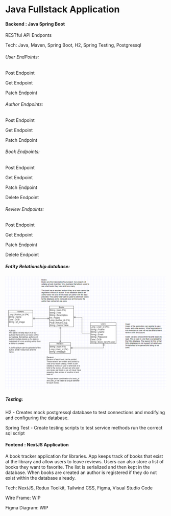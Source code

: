 # Java Fullstack Application

#### Backend : Java Spring Boot

RESTful API Endponts

Tech: Java, Maven, Spring Boot, H2, Spring Testing, Postgressql

###### User EndPoints:

Post Endpoint

Get Endpoint

Patch Endpoint

###### Author Endpoints:

Post Endpoint

Get Endpoint

Patch Endpoint

###### Book Endpoints:

Post Endpoint

Get Endpoint

Patch Endpoint

Delete Endpoint

###### Review Endpoints:

Post Endpoint

Get Endpoint

Patch Endpoint

Delete Endpoint

##### Entity Relationship database:

[![Entity Relationship Diagram](https://raw.githubusercontent.com/253olivares/springBootDeepDive/refs/heads/main/bookkeeperApplication/EntityRelationshopDiagram.png "Entity Relationship Diagram")](https://raw.githubusercontent.com/253olivares/springBootDeepDive/refs/heads/main/bookkeeperApplication/EntityRelationshopDiagram.png "Entity Relationship Diagram")

##### Testing:

H2 - Creates mock postgressql database to test connections and modifying and configuring the database.

Spring Test - Create testing scripts to test service methods run the correct sql script

#### Fontend : NextJS Application

A book tracker application for libraries. App keeps track of books that exist at the library and allow users to leave reviews. Users can also store a list of books they want to favorite. The list is serialized and then kept in the database. When books are created an author is registered if they do not exist within the database already.

Tech: NextJS, Redux Toolkit, Tailwind CSS, Figma, Visual Studio Code

Wire Frame: WIP

Figma Diagram: WIP
